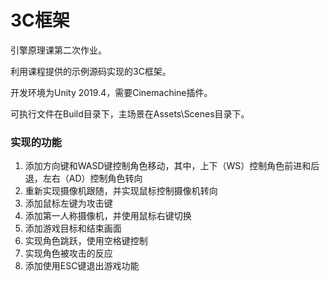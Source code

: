 # 3C框架

引擎原理课第二次作业。

利用课程提供的示例源码实现的3C框架。

开发环境为Unity 2019.4，需要Cinemachine插件。

可执行文件在Build目录下，主场景在Assets\Scenes目录下。

### 实现的功能

1. 添加方向键和WASD键控制角色移动，其中，上下（WS）控制角色前进和后退，左右（AD）控制角色转向
2. 重新实现摄像机跟随，并实现鼠标控制摄像机转向
3. 添加鼠标左键为攻击键
4. 添加第一人称摄像机，并使用鼠标右键切换
5. 添加游戏目标和结束画面
6. 实现角色跳跃，使用空格键控制
7. 实现角色被攻击的反应
8. 添加使用ESC键退出游戏功能
